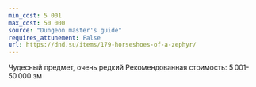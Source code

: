 ```yaml
---
min_cost: 5 001
max_cost: 50 000
source: "Dungeon master's guide"
requires_attunement: False
url: https://dnd.su/items/179-horseshoes-of-a-zephyr/
---
```


Чудесный предмет, очень редкий
Рекомендованная стоимость: 5 001-50 000 зм